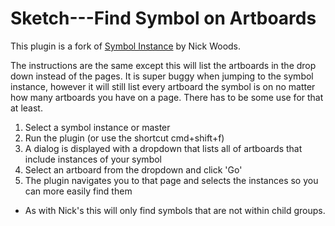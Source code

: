 # Sketch---Find Symbol on Artboards

This plugin is a fork of [Symbol Instance](https://github.com/nmwoods1/Sketch---Find-all-instances-of-symbol ) by Nick Woods. 

The instructions are the same except this will list the artboards in the drop down instead of the pages. It is super buggy when jumping to the symbol instance, however it will still list every artboard the symbol is on no matter how many artboards you have on a page. There has to be some use for that at least.

1. Select a symbol instance or master
2. Run the plugin (or use the shortcut cmd+shift+f)
3. A dialog is displayed with a dropdown that lists all of artboards that include instances of your symbol
4. Select an artboard from the dropdown and click 'Go'
5. The plugin navigates you to that page and selects the instances so you can more easily find them

* As with Nick's this will only find symbols that are not within child groups.
